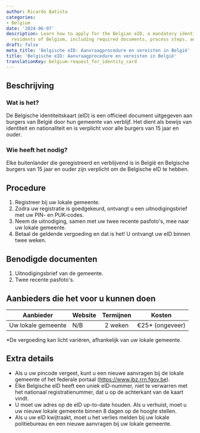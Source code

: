 ```yaml
---
author: Ricardo Batista
categories:
- Belgium
date: '2024-06-07'
description: Learn how to apply for the Belgian eID, a mandatory identity card for
  residents of Belgium, including required documents, process steps, and cost details.
draft: false
meta_title: 'Belgische eID: Aanvraagprocedure en vereisten in België'
title: 'Belgische eID: Aanvraagprocedure en vereisten in België'
translationKey: belgium-request_for_identity_card
---
```



## Beschrijving
### Wat is het?
De Belgische identiteitskaart (eID) is een officieel document uitgegeven aan burgers van België door hun gemeente van verblijf. Het dient als bewijs van identiteit en nationaliteit en is verplicht voor alle burgers van 15 jaar en ouder.

### Wie heeft het nodig?
Elke buitenlander die geregistreerd en verblijvend is in België en Belgische burgers van 15 jaar en ouder zijn verplicht om de Belgische eID te hebben.

## Procedure
1. Registreer bij uw lokale gemeente.
2. Zodra uw registratie is goedgekeurd, ontvangt u een uitnodigingsbrief met uw PIN- en PUK-codes.
3. Neem de uitnodiging, samen met uw twee recente pasfoto's, mee naar uw lokale gemeente.
4. Betaal de geldende vergoeding en dat is het! U ontvangt uw eID binnen twee weken.

## Benodigde documenten
1. Uitnodigingsbrief van de gemeente.
2. Twee recente pasfoto's.

## Aanbieders die het voor u kunnen doen

| Aanbieder | Website | Termijnen | Kosten |
| --------------- | --------------- | :-------------: | :-------------: |
| Uw lokale gemeente | N/B | 2 weken | €25* (ongeveer) |

\*De vergoeding kan licht variëren, afhankelijk van uw lokale gemeente.

## Extra details
- Als u uw pincode vergeet, kunt u een nieuwe aanvragen bij de lokale gemeente of het federale portaal (https://www.ibz.rrn.fgov.be).
- Elke Belgische eID heeft een uniek eID-nummer, niet te verwarren met het nationaal registratienummer, dat u op de achterkant van de kaart vindt.
- U moet uw adres op de eID up-to-date houden. Als u verhuist, moet u uw nieuwe lokale gemeente binnen 8 dagen op de hoogte stellen.
- Als u uw eID kwijtraakt, moet u het verlies melden bij uw lokale politiebureau en een nieuwe aanvragen bij uw lokale gemeente.